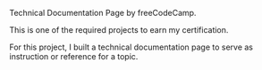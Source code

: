 Technical Documentation Page by freeCodeCamp.

This is one of the required projects to earn my certification.

For this project, I built a technical documentation page to serve as instruction or reference for a topic.
